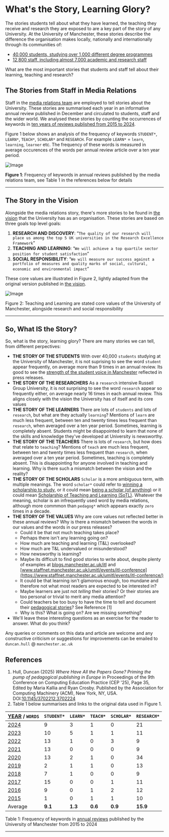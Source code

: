 # What's the Story, Learning Glory?

The stories students tell about what they have learned, the teaching they receive and research they are exposed to are a key part of the story of any University. At the University of Manchester, these stories describe the difference the organisation makes locally, nationally and internationally through its communities of:

* [40,000 students, studying over 1,000 different degree programmes](https://www.employers.manchester.ac.uk/ourstudents/) 
* [12,800 staff, including almost 7,000 academic and research staff](https://www.manchester.ac.uk/about/people/)

What are the most important stories that students and staff tell about their learning, teaching and research?

<!-- ## Teaching Glory? not really-->

## The Stories from Staff in Media Relations

Staff in the [media relations team](https://www.manchester.ac.uk/about/news/contact-media-relations/) are employed to tell stories about the University. These stories are summarised each year in an informative annual review published in December and circulated to students, staff and the wider world. We analysed these stories by counting the occurrences of keywords in [ten years of reviews published from 2015 to 2024](https://github.com/dullhunk/cdyf/issues/995). 

Figure 1 below shows an analysis of the frequency of keywords `STUDENT*`, `LEARN*`, `TEACH*`, `SCHOLAR*` and `RESEARCH`.  For example `LEARN*` = `learn`, `learning`, `learner` etc. The frequency of these words is measured in average occurences of the words per annual review article over a ten year period.


<!--![Image](https://github.com/user-attachments/assets/b19ec952-cefa-4904-b7b3-011fab9e1e05)
-->
![Image](https://github.com/user-attachments/assets/215ff606-7724-4f1d-b0af-31d1dcebb7e0)

**Figure 1**: Frequency of keywords in annual reviews published by the media relations team, see Table 1 in the references below for details


--- 
## The Story in the Vision

Alongside the media relations story, there's more stories to  be found in [the vision](https://github.com/dullhunk/cdyf/issues/1008) that the University has as an organisation. These stories are based on three goals top level goals:

1. **RESEARCH AND DISCOVERY**:  “`The quality of our research will place us among the top 5 UK universities in the Research Excellence Framework`”
2. **TEACHING AND LEARNING**:  “`We will achieve a top quartile sector position for student satisfaction`”
3. **SOCIAL RESPONSIBILITY**: “`We will measure our success against a portfolio of measures and quality marks of social, cultural, economic and environmental impact`”

These core values are illustrated in Figure 2, lightly adapted from the original version published in [the vision](https://github.com/dullhunk/cdyf/issues/1008).

![Image](https://github.com/user-attachments/assets/bcec2956-9886-4b79-8a4d-a586bb393ed4)

Figure 2: Teaching and Learning are stated core values of the University of Manchester, alongside research and social responsibility

---

## So, What IS the Story?

So, what is the story, learning glory? There are many stories we can tell, from different perpectives:

* **THE STORY OF THE STUDENTS** With over 40,000 `students` studying at the University of Manchester, it is not suprising to see the word `student` appear frequently, on average more than 9 times in an annual review. Its good to see the [strength of the student voice in Manchester](https://www.yoursay.manchester.ac.uk/) reflected in press releases.
* **THE STORY OF THE RESEARCHERS** As a `research` intensive Russell Group University, it is not surprising to see the word `research` appear so frequently either, on average nearly 16 times in each annual review. This aligns closely with the vision the University has of itself and its core values
* **THE STORY OF THE LEARNERS** There are lots of `students` and lots of `research`, but what are they actually `learning`? Mentions of `learn` are much less frequent, between ten and twenty times less frequent than `research`, when averaged over a ten year period. Sometimes, learning is completely absent. Students might be disappointed to learn that none of the skills and knowledge they've developed at University is newsworthy.
* **THE STORY OF THE TEACHERS** There is lots of `research`, but how does that relate to `teaching`? Mentions of `teach` are much less frequent, between ten and twenty times less frequent than `research`, when averaged over a ten year period. Sometimes, teaching is completely absent. This is disappointing for anyone involved in teaching and learning. Why is there such a mismatch between the vision and the reality?
* **THE STORY OF THE SCHOLARS** `Scholar` is a more ambiguous term, with multiple meanings. The word `scholar*` could refer to [winning a scholarship to study](https://www.manchester.ac.uk/study/undergraduate/fees-and-funding/scholarships-and-bursaries/), or it could mean [being a scholar (of anything)](https://scholar.google.com/) or it could mean [Scholarship of Teaching and Learning (SoTL)](https://www.staffnet.manchester.ac.uk/umitl/resources/scholarship-toolkit/). Whatever the meaning, scholar is an infrequently used word by media relations, although more commmon than `pedagog*` which appears exactly `zero` times in a decade. 
* **THE STORY OF THE VALUES** Why are core values not reflected better in these annual reviews? Why is there a mismatch between the words in our values and the words in our press releases? 
    + Could it be that not much teaching takes place?
    + Perhaps there isn't any learning going on? 
    + How much are teaching and learning (T&L) overlooked? 
    + How much are T&L undervalued or misunderstood?
    + How newsworthy is learning?
    + Maybe its difficult to find good stories to write about, despite plenty of examples at [blogs.manchester.ac.uk/itl](https://blogs.manchester.ac.uk/itl/) and [www.staffnet.manchester.ac.uk/umitl/events/itl-conference](https://www.staffnet.manchester.ac.uk/umitl/events/itl-conference/)
    + It could be that learning isn't glamorous enough, too mundane and therefore not what most readers are expected to be interested in?
    + Maybe learners are just not _telling_ their stories? Or their stories are too personal or trivial to merit any media attention?
    + Could teachers be too busy to have the time to tell and document their [pedagogical stories](https://en.wikipedia.org/wiki/Pedagogy)? See Reference [1]
    + Why is this? What is going on? Are we missing something?
* We'll leave these interesting questions as an exercise for the reader to answer. What do you think? 

Any queries or comments on this data and article are welcome and any constructive criticism or suggestions for improvements can be emailed to `duncan.hull` @ `manchester.ac.uk`

## References

1. Hull, Duncan (2025) _Where Have All the Papers Gone? Priming the pump of pedagogical publishing in Europe_ in Proceedings of the 9th Conference on Computing Education Practice (CEP '25), Page 35, Edited by Maria Kallia and Ryan Crosby. Published by the Association for Computing Machinery (ACM), New York, NY, USA. DOI:[10.1145/3702212.3702224](https://doi.org/10.1145/3702212.3702224) 
2. Table 1 below summarises and links to the original data used in Figure 1.


| [YEAR](https://github.com/dullhunk/cdyf/issues/995) / `WORDS`| `STUDENT*` | `LEARN*` | `TEACH*` | `SCHOLAR*` | `RESEARCH*` |   
|---------------------------------------------------------------|------------|---------|----------|--------------|-------------|
| [2024](https://github.com/dullhunk/cdyf/issues/983)           | 9          | 3       | 1        | 0            | 21          | 
| [2023](https://github.com/dullhunk/cdyf/issues/984)           | 10         | 5       | 1        | 1            | 11          | 
| [2022](https://github.com/dullhunk/cdyf/issues/985)           | 13         | 1       | 0        | 3            | 9           | 
| [2021](https://github.com/dullhunk/cdyf/issues/986)           | 13         | 0       | 0        | 0            | 9           | 
| [2020](https://github.com/dullhunk/cdyf/issues/987)           | 13         | 2       | 1        | 0            |   34        |
| [2019](https://github.com/dullhunk/cdyf/issues/988)           | 2          | 1       | 1        | 0            |   13        |
| [2018](https://github.com/dullhunk/cdyf/issues/989)           | 7          | 1       | 0        | 0            |   9        |
| [2017](https://github.com/dullhunk/cdyf/issues/991)           | 15         | 0       | 0        | 1            |   11        |
| [2016](https://github.com/dullhunk/cdyf/issues/993)           | 9          | 0       | 1        | 2            |   12        |
| [2015](https://github.com/dullhunk/cdyf/issues/994)           | 1          | 0       | 1        | 1            |   10        |
| Average                                                       | **9.1**    | **1.3** | **0.6**  | **0.9**      |   **15.9** |



Table 1: Frequency of keywords in [annual reviews](https://github.com/dullhunk/cdyf/issues/995) published by the University of Manchester from 2015 to 2024


---
<!--
### Jekyll Themes

Your Pages site will use the layout and styles from the Jekyll theme you have selected in your [repository settings](https://github.com/dullhunk/teaching-and-learning/settings/pages). The name of this theme is saved in the Jekyll `_config.yml` configuration file.

### Support or Contact

Having trouble with Pages? Check out our [documentation](https://docs.github.com/categories/github-pages-basics/) or [contact support](https://support.github.com/contact) and we’ll help you sort it out.-->
